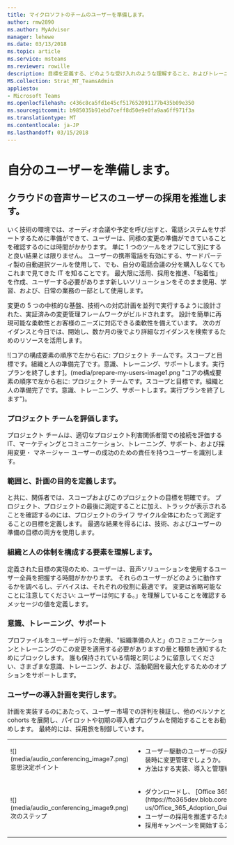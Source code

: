 ```yaml
---
title: マイクロソフトのチームのユーザーを準備します。
author: rmw2890
ms.author: MyAdvisor
manager: lehewe
ms.date: 03/13/2018
ms.topic: article
ms.service: msteams
ms.reviewer: rowille
description: 目標を定義する、どのような受け入れのような理解すること、およびトレーニングとサポートを提供することによってユーザーの採用を推進するための計画を作成します。
MS.collection: Strat_MT_TeamsAdmin
appliesto:
- Microsoft Teams
ms.openlocfilehash: c436c8ca5fd1e45cf517652091177b435b09e350
ms.sourcegitcommit: b985035b91ebd7ceff8d50e9e0fa9aa6ff971f3a
ms.translationtype: MT
ms.contentlocale: ja-JP
ms.lasthandoff: 03/15/2018
---
```

# <a name="prepare-my-users"></a>自分のユーザーを準備します。

## <a name="drive-user-adoption-of-cloud-voice-services"></a>クラウドの音声サービスのユーザーの採用を推進します。

いく技術の環境では、オーディオ会議や予定を呼び出すと、電話システムをサポートするために準備ができて、ユーザーは、同様の変更の準備ができていることを確認するのには時間がかかります。 単に 1 つのツールをオフにして別にすると良い結果とは限りません。 ユーザーの携帯電話を有効にする、サードパーティ製の自動選択ツールを使用して、でも、自分の電話会議の分を購入しなくてもこれまで見てきた IT を知ることです。 最大限に活用、採用を推進、「粘着性」を作成、ユーザーする必要があります新しいソリューションをそのまま使用、学習、および、日常の業務の一部として使用します。

変更の 5 つの中核的な基盤、技術への対応計画を並列で実行するように設計された、実証済みの変更管理フレームワークがビルドされます。
設計を簡単に再現可能な柔軟性とお客様のニーズに対応できる柔軟性を備えています。 次のガイダンスと今日では、開始し、数か月の後でより詳細なガイダンスを検索するためのリソースを活用します。

![コアの構成要素の順序で左から右に: プロジェクト チームです。スコープと目標です。組織と人の準備完了です。意識、トレーニング、サポートします。実行プランを終了します]。(media/prepare-my-users-image1.png "コアの構成要素の順序で左から右に: プロジェクト チームです。スコープと目標です。組織と人の準備完了です。意識、トレーニング、サポートします。実行プランを終了します")。

### <a name="assess-your-project-team"></a>プロジェクト チームを評価します。

プロジェクト チームは、適切なプロジェクト利害関係者間での接続を評価する IT、マーケティングとコミュニケーション、トレーニング、サポート、および採用変更・ マネージャー ユーザーの成功のための責任を持つユーザーを識別します。

### <a name="define-the-scope-and-goals-of-your-plan"></a>範囲と、計画の目的を定義します。

と共に、関係者では、スコープおよびこのプロジェクトの目標を明確です。 プロジェクト、プロジェクトの最後に測定することに加え、トラックが表示されることを確認するのには、プロジェクトのライフ サイクル全体にわたって測定することの目標を定義します。 最適な結果を得るには、技術、およびユーザーの準備の目標の両方を使用します。

### <a name="understand-what-constitutes-organization-and-people-readiness"></a>組織と人の体制を構成する要素を理解します。

定義された目標の実現のため、ユーザーは、音声ソリューションを使用するユーザー全員を把握する時間がかかります。 それらのユーザーがどのように動作するかを調べるし、デバイスは、それぞれの役割に最適です。 変更は省略可能なことに注意してください: ユーザーは何にする。」を理解していることを確認するメッセージの値を定義します。

### <a name="awareness-training-and-support"></a>意識、トレーニング、サポート

プロファイルをユーザーが行った使用、"組織準備の人と」のコミュニケーションとトレーニングのこの変更を適用する必要がありますの量と種類を通知するためにブロックします。 誰も保持されている情報と同じように留意してください、さまざまな意識、トレーニング、および、活動範囲を最大化するためのオプションをサポートします。

### <a name="execute-your-user-adoption-plan"></a>ユーザーの導入計画を実行します。

計画を実装するのにあたって、ユーザー市場での評判を検証し、他のペルソナと cohorts を展開し、パイロットや初期の導入者プログラムを開始することをお勧めします。 最終的には、採用旅を制御しています。

[//]: # (削除できないことに注意、"en-私たち"このテーブル内のリンクから。)

<table>
<tr><td>![](media/audio_conferencing_image7.png) <br/>意思決定ポイント</td><td><ul><li>ユーザー駆動のユーザーの採用を担当してする組織のクラウドのボイス機能の実装時に変更管理でしょうか。</li><li>方法はする実装、導入と管理戦略を変更しますか。</li></ul></td></tr>
<tr><td>![](media/audio_conferencing_image9.png)<br/>次のステップ</td><td><ul><li>ダウンロードし、 [Office 365 の導入ガイド](https://fto365dev.blob.core.windows.net/media/Default/DocResources/en-us/Office_365_Adoption_Guide.pdf)を確認します。</li><li>ユーザーの採用を推進するための戦略を文書化します。</li><li>採用キャンペーンを開始するスケジュールとの通信の計画を確定します。
</li></ul></td></tr>
</table>

<!--ENDOFSECTION-->
  
